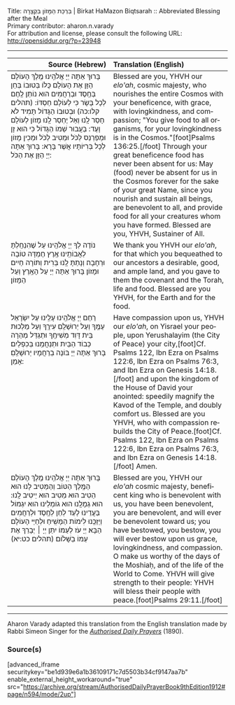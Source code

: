 <html>
<head></head>
<body>
Title: בִּרְכַּת הַמָּזוֹן בִּקְצָרָה | Birkat HaMazon Biqtsarah :: Abbreviated Blessing after the Meal<br />
Primary contributor: aharon.n.varady<br />
For attribution and license, please consult the following URL: <a href="http://opensiddur.org/?p=23948">http://opensiddur.org/?p=23948</a>
<p />
<hr />

<table style="margin-left: auto;margin-right: auto;" class="draggable">
<thead><tr><th id="x" style="text-align: right;">Source (Hebrew)</th><th style="text-align: left;">Translation (English)</th></tr></thead>
<tbody>
<tr><td style="vertical-align:top;" width="46%">
<div class="liturgy" lang="he">
בָּרוּךְ אַתָּה 
יְיָ אֱלֹהֵֽינוּ 
מֶֽלֶךְ הָעוֹלָם 
הַזָּן אֶת הָעוֹלָם כֻּלּוֹ בְּטוּבוֹ 
בְּחֵן בְּחֶֽסֶד וּבְרַחֲמִים 
הוּא נוֹתֵן לֶֽחֶם לְכָל בָּשָׂר 
כִּי לְעוֹלָם חַסְדּוֹ: <span class="citation">(תהלים קלו:כה)</span>
וּבְטוּבוֹ הַגָּדוֹל תָּמִיד לֹא חָסַר לָֽנוּ 
וְאַל יֶחְסַר לָֽנוּ מָזוֹן לְעוֹלָם וָעֶד: 
בַּעֲבוּר שְׁמוֹ הַגָּדוֹל 
כִּי הוּא זָן וּמְפַרְנֵס לַכֹּל 
וּמֵטִיב לַכֹּל 
וּמֵכִין מָזוֹן לְכָל בְּרִיּוֹתָיו אֲשֶׁר בָּרָא: 
בָּרוּךְ אַתָּה יְיָ 
הַזָּן אֶת הַכֹּל:
</span></div></td>
 
<td style="vertical-align:top;" width="53%">
<div class="english" lang="en">
Blessed are you, 
YHVH our <em>elo'ah</em>, 
cosmic majesty, 
who nourishes the entire Cosmos with your beneficence, 
with grace, with lovingkindness, and compassion; 
"You give food to all organisms, 
for your lovingkindness is in the Cosmos."[foot]Psalms 136:25.[/foot]
Through your great beneficence food has never been absent for us: 
May (food) never be absent for us in the Cosmos forever 
for the sake of your great Name, 
since you nourish and sustain all beings, 
are benevolent to all, 
and provide food for all your creatures whom you have formed. 
Blessed are you, YHVH, 
Sustainer of All.
</div></td></tr>


<tr><td style="vertical-align:top;" width="46%">
<div class="liturgy" lang="he">
נוֹדֶה לְךָ 
יְיָ אֱלֹהֵֽינוּ 
עַל שֶׁהִנְחַֽלְתָּ לַאֲבוֹתֵֽינוּ 
אֶֽרֶץ חֶמְדָּה טוֹבָה וּרְחָבָה׃
וְנָתַתָּ לָֽנוּ 
בְּרִית וְתּוֹרָה 
חַיִים וּמָזוֹן׃
בָּרוּךְ אַתָּה יְיָ 
עַל הָאָֽרֶץ וְעַל הַמָּזוֹן׃
</span></div></td>
 
<td style="vertical-align:top;" width="53%">
<div class="english" lang="en">
We thank you 
YHVH our <em>elo'ah</em>, 
for that which you bequeathed to our ancestors 
a desirable, good, and ample land, 
and you gave to them 
the covenant and the Torah, 
life and food. 
Blessed are you YHVH, 
for the Earth and for the food. 
</div></td></tr>


<tr><td style="vertical-align:top;" width="46%">
<div class="liturgy" lang="he">
רַחֵם יְיָ אֱלֹהֵֽינוּ עָלֵֽינוּ 
עַל יִשְׂרָאֵל עַמֶּֽךָ 
וְעַל יְרוּשָׁלַֽםִ עִירֶֽךָ 
וְעַל מַלְכוּת בֵּית דָּוִד מְשִׁיחֶֽךָ 
וּתְגַדֵּל מְהֵרָה כְּבוֹד הַבַּיִת 
וּתְנַחֲמֵֽנוּ בְּכִפְלַיִם׃
בָּרוּךְ אַתָּה יְיָ 
בּוֹנֶה בְרַחֲמָיו יְרוּשָׁלַֽםִ׃
אָמֵן:
</span></div></td>
 
<td style="vertical-align:top;" width="53%">
<div class="english" lang="en">
Have compassion upon us, YHVH our <em>elo'ah</em>,
on Yisrael your people, 
upon Yerushalayim (the City of Peace) your city,[foot]Cf. Psalms 122, Ibn Ezra on Psalms 122:6, Ibn Ezra on Psalms 76:3, and Ibn Ezra on Genesis 14:18.[/foot] 
and upon the kingdom of the House of David your anointed: 
speedily magnify the Kavod of the Temple, 
and doubly comfort us. 
Blessed are you YHVH, 
who with compassion rebuilds the City of Peace.[foot]Cf. Psalms 122, Ibn Ezra on Psalms 122:6, Ibn Ezra on Psalms 76:3, and Ibn Ezra on Genesis 14:18.[/foot]  
Amen.
</div></td></tr>


<tr><td style="vertical-align:top;" width="46%">
<div class="liturgy" lang="he">
בָּרוּךְ אַתָּה 
יְיָ אֱלֹהֵֽינוּ 
מֶֽלֶךְ הָעוֹלָם 
הַמֶּֽלֶךְ הַטּוֹב וְהַמֵּטִיב לָנוּ 
הוּא הֵטִיב הוּא מֵטִיב 
הוּא יֵיטִיב לָֽנוּ: 
הוּא גְמָלָֽנוּ הוּא גוֹמְלֵינוּ 
הוּא יִגְמוֹל בַּעֲדֵינוּ לָעַד לְחֵן לְחֶֽסֶד וּלְרַחֲמִים 
וְיְזַכֵּֽנוּ לִימוֹת הַמָּשִֽׁיחַ
וּלְחַיֵּי הָעוֹלָם הַבָּא׃
יְיָ עֹז לְעַמּוֹ יִתֵּן
יְיָ ׀ יְבָרֵךְ אֶת עַמּוֹ בַשָּׁלוֹם׃ <span class="citation">(תהלים כט:יא)</span>
</span></div></td>
 
<td style="vertical-align:top;" width="53%">
<div class="english" lang="en">
Blessed are you, 
YHVH our <em>elo'ah</em>
cosmic majesty, 
beneficent king who is benevolent with us,
you have been benevolent, you are benevolent, 
and will ever be benevolent toward us; 
you have bestowed, you bestow, 
you will ever bestow upon us grace, lovingkindness, and compassion. 
O make us worthy of the days of the Moshiaḥ, 
and of the life of the World to Come. 
YHVH will give strength to their people:
YHVH will bless their people with peace.[foot]Psalms 29:11.[/foot]
</div></td></tr>
</tbody></table>

<hr />

Aharon Varady adapted this translation from the English translation made by Rabbi Simeon Singer for the <a href="https://opensiddur.org/compilations/kol-bo/the-authorised-daily-prayer-book-aka-the-singer-siddur/"><em>Authorised Daily Prayers</em></a> (1890).

<h3>Source(s)</h3>

[advanced_iframe securitykey="be1d939e6a1b36109171c7d5503b34cf9147aa7b" enable_external_height_workaround="true" src="https://archive.org/stream/AuthorisedDailyPrayerBook9thEdition1912#page/n594/mode/2up"]
</body>
</html>